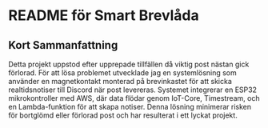 # README för Smart Brevlåda

## Kort Sammanfattning
Detta projekt uppstod efter upprepade tillfällen då viktig post nästan gick förlorad. För att lösa problemet utvecklade jag en systemlösning som använder en magnetkontakt monterad på brevinkastet för att skicka realtidsnotiser till Discord när post levereras. Systemet integrerar en ESP32 mikrokontroller med AWS, där data flödar genom IoT-Core, Timestream, och en Lambda-funktion för att skapa notiser. Denna lösning minimerar risken för bortglömd eller förlorad post och har resulterat i ett lyckat projekt.
